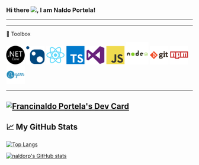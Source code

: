 ### Hi there <img src="https://raw.githubusercontent.com/MartinHeinz/MartinHeinz/master/wave.gif" width="30px">, I am Naldo Portela!

---


---

🧰 Toolbox

<img src="https://github.com/devicons/devicon/blob/master/icons/dotnetcore/dotnetcore-plain.svg" alt="CSS" width="50" height="50"/> <img src="https://github.com/devicons/devicon/blob/master/icons/nuget/nuget-original.svg" alt="yarn" width="50" height="50"/> <img src="https://github.com/devicons/devicon/blob/master/icons/react/react-original.svg" alt="yarn" width="50" height="50"/> <img src="https://github.com/devicons/devicon/blob/master/icons/typescript/typescript-original.svg" alt="yarn" width="50" height="50"/> <img src="https://github.com/devicons/devicon/blob/master/icons/visualstudio/visualstudio-plain.svg" alt="yarn" width="50" height="50"/> <img src="https://github.com/devicons/devicon/blob/master/icons/javascript/javascript-original.svg" alt="JavaScript" width="50" height="50"/> <img src="https://github.com/devicons/devicon/blob/master/icons/nodejs/nodejs-original-wordmark.svg" alt="NodeJS" width="60" height="60"/> <img src="https://github.com/devicons/devicon/blob/master/icons/git/git-original-wordmark.svg" alt="Git" width="50" height="50"/> <img src="https://github.com/devicons/devicon/blob/master/icons/npm/npm-original-wordmark.svg" alt="npm" width="50" height="50"/> <img src="https://github.com/devicons/devicon/blob/master/icons/yarn/yarn-original-wordmark.svg" alt="yarn" width="50" height="50"/> 

---
<a href="https://app.daily.dev/naldorp"><img src="https://api.daily.dev/devcards/35fb04998f18446f90873df8f968ab5f.png?r=fgw" width="200" alt="Francinaldo Portela's Dev Card"/></a>
---

## &#x1f4c8; My GitHub Stats

[![Top Langs](https://github-readme-stats.vercel.app/api/top-langs/?username=naldorp&theme=radical)](https://github.com/anuraghazra/github-readme-stats)

[![naldorp's GitHub stats](https://github-readme-stats.vercel.app/api?username=naldorp&theme=radical)](https://github.com/anuraghazra/github-readme-stats)

